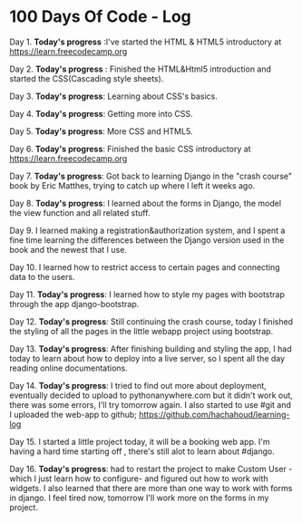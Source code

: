 # 100 Days Of Code - Log
Day 1.
**Today's progress**  :I've started the HTML & HTML5 introductory at https://learn.freecodecamp.org

Day 2.
**Today's progress** : Finished the HTML&Html5 introduction and started the CSS(Cascading style sheets).

Day 3.
**Today's progress**: Learning about CSS's basics.

Day 4.
**Today's progress**: Getting more into CSS.

Day 5.
**Today's progress**: More CSS and HTML5.

Day 6.
**Today's progress**: Finished the basic CSS introductory at https://learn.freecodecamp.org

Day 7.
**Today's progress**: Got back to learning Django in the "crash course" book by Eric Matthes, trying to catch up where I left it weeks ago.

Day 8.
**Today's progress**: I learned about the forms in Django, the model the view function and all related stuff.

Day 9.
I learned making a registration&authorization system, and I spent a fine time learning the differences between the Django version used in the book and the newest that I use.

Day 10.
I learned how to restrict access to certain pages and connecting data to the users.

Day 11.
**Today's progress**: I learned how to style my pages with bootstrap through the app django-bootstrap.

Day 12.
**Today's progress**: Still continuing the crash course, today I finished the styling of all the pages in the little webapp project using bootstrap.

Day 13.
**Today's progress**: After finishing building and styling the app, I had today to learn about how to deploy into a live server, so I spent all the day reading online documentations.

Day 14.
**Today's progress**: I tried to find out more about deployment, eventually decided to upload to pythonanywhere.com but it didn't work out, there was some errors, I'll try tomorrow again.
I also started to use #git and I uploaded the web-app to github; https://github.com/hachahoud/learning-log 

Day 15.
I started a little project today, it will be a booking web app. I'm having a hard time starting off , there's still alot to learn about #django.

Day 16.
**Today's progress**: had to restart the project to make Custom User -which I just learn how to configure- and figured out how to work with widgets. I also learned that there are more than one way to work with forms in django. I feel tired now, tomorrow I'll work more on the forms in my project.
